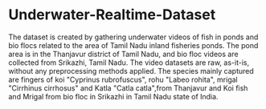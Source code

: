 # Underwater-Realtime-Dataset
The dataset is created by gathering underwater videos of fish in ponds and bio flocs related to the area of Tamil Nadu inland fisheries ponds.
The pond area is in the Thanjavur district of Tamil Nadu, and bio floc videos are collected from Srikazhi, Tamil Nadu.
The video datasets are raw, as-it-is, without any preprocessing methods applied. 
The species mainly captured are fingers of koi "Cyprinus rubrofuscus", rohu "Labeo rohita", mrigal "Cirrhinus cirrhosus" and Katla "Catla catla",from Thanjavur and Koi fish and Mrigal from bio floc in Srikazhi in Tamil Nadu state of India.
